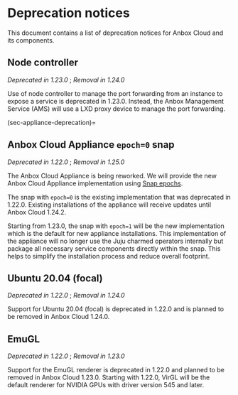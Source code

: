# Deprecation notices

This document contains a list of deprecation notices for Anbox Cloud and its components.

## Node controller
*Deprecated in 1.23.0* ; *Removal in 1.24.0*

Use of node controller to manage the port forwarding from an instance to expose a service is deprecated in 1.23.0. Instead, the Anbox Management Service (AMS) will use a LXD proxy device to manage the port forwarding.

(sec-appliance-deprecation)=
## Anbox Cloud Appliance `epoch=0` snap
*Deprecated in 1.22.0* ; *Removal in 1.25.0*

The Anbox Cloud Appliance is being reworked. We will provide the new Anbox Cloud Appliance implementation using [Snap epochs](https://snapcraft.io/docs/snap-epochs). 

The snap with `epoch=0` is the existing implementation that was deprecated in 1.22.0. Existing installations of the appliance will receive updates until Anbox Cloud 1.24.2.

Starting from 1.23.0, the snap with `epoch=1` will be the new implementation which is the default for new appliance installations. This implementation of the appliance will no longer use the Juju charmed operators internally but package all necessary service components directly within the snap. This helps to simplify the installation process and reduce overall footprint.

## Ubuntu 20.04 (focal)
*Deprecated in 1.22.0* ; *Removal in 1.24.0*

Support for Ubuntu 20.04 (focal) is deprecated in 1.22.0 and is planned to be removed in Anbox Cloud 1.24.0.

## EmuGL
*Deprecated in 1.22.0* ; *Removal in 1.23.0*

Support for the EmuGL renderer is deprecated in 1.22.0 and planned to be removed in Anbox Cloud 1.23.0. Starting with 1.22.0, VirGL will be the default renderer for NVIDIA GPUs with driver version 545 and later.
